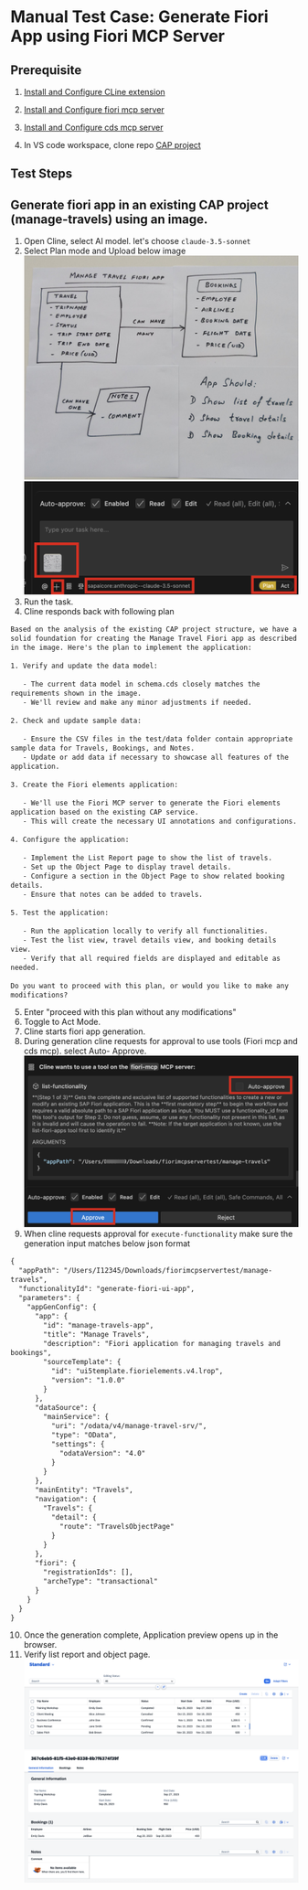 # Manual Test Case: Generate Fiori App using Fiori MCP Server

## Prerequisite

1. [Install and Configure CLine extension](./setup_cline.md)

2. [Install and Configure fiori mcp server](./setup_fioriMcpServer.md)

3. [Install and Configure cds mcp server](./setup_cdsMcpServer.md)

4. In VS code workspace, clone repo [CAP project](https://github.com/vinayhospete/manage-travels/)

## Test Steps

## Generate fiori app in an existing CAP project (manage-travels) using an image.

1. Open Cline, select AI model. let's choose `claude-3.5-sonnet`
2. Select Plan mode and Upload below image 
   ![sketch-ManageTravelsFioriApp](images/sketch-ManageTravelsFioriApp.jpeg)
   ![generateFioriApp](images/generateFioriApp.png)
3. Run the task.
4. Cline responds back with following plan 

```
Based on the analysis of the existing CAP project structure, we have a solid foundation for creating the Manage Travel Fiori app as described in the image. Here's the plan to implement the application:

1. Verify and update the data model:

   - The current data model in schema.cds closely matches the requirements shown in the image.
   - We'll review and make any minor adjustments if needed.

2. Check and update sample data:

   - Ensure the CSV files in the test/data folder contain appropriate sample data for Travels, Bookings, and Notes.
   - Update or add data if necessary to showcase all features of the application.

3. Create the Fiori elements application:

   - We'll use the Fiori MCP server to generate the Fiori elements application based on the existing CAP service.
   - This will create the necessary UI annotations and configurations.

4. Configure the application:

   - Implement the List Report page to show the list of travels.
   - Set up the Object Page to display travel details.
   - Configure a section in the Object Page to show related booking details.
   - Ensure that notes can be added to travels.

5. Test the application:

   - Run the application locally to verify all functionalities.
   - Test the list view, travel details view, and booking details view.
   - Verify that all required fields are displayed and editable as needed.

Do you want to proceed with this plan, or would you like to make any modifications?

```

5. Enter "proceed with this plan without any modifications"
6. Toggle to Act Mode.
7. Cline starts fiori app generation.
8. During generation cline requests for approval to use tools (Fiori mcp and cds mcp). select Auto- Approve.
   ![approve-fiori-mcp](images/approve-fiori-mcp.png)
9. When cline requests approval for `execute-functionality` make sure the generation input matches below json format
```
{
  "appPath": "/Users/I12345/Downloads/fiorimcpservertest/manage-travels",
  "functionalityId": "generate-fiori-ui-app",
  "parameters": {
    "appGenConfig": {
      "app": {
        "id": "manage-travels-app",
        "title": "Manage Travels",
        "description": "Fiori application for managing travels and bookings",
        "sourceTemplate": {
          "id": "ui5template.fiorielements.v4.lrop",
          "version": "1.0.0"
        }
      },
      "dataSource": {
        "mainService": {
          "uri": "/odata/v4/manage-travel-srv/",
          "type": "OData",
          "settings": {
            "odataVersion": "4.0"
          }
        }
      },
      "mainEntity": "Travels",
      "navigation": {
        "Travels": {
          "detail": {
            "route": "TravelsObjectPage"
          }
        }
      },
      "fiori": {
        "registrationIds": [],
        "archeType": "transactional"
      }
    }
  }
}
```
10.  Once the generation complete, Application preview opens up in the browser.
11.  Verify list report and object page.
![manage-travels-list-report](images/manage-travels-list-report.png)
![manage-travels-object-page](images/manage-travels-object-page.png)



